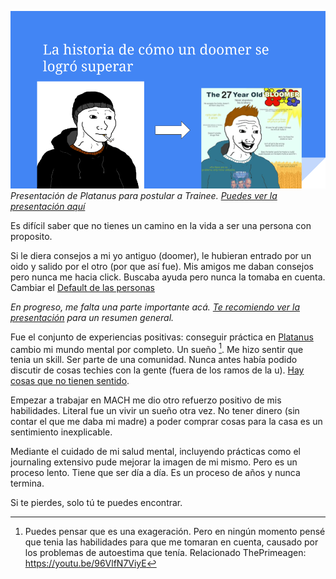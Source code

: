 ![trainee](Varios/cambios-internos/trainee.png)
*Presentación de Platanus para postular a Trainee. [Puedes ver la presentación aquí](https://docs.google.com/presentation/d/1UiPcVMRNiXyKvZCWVaZLnkx6R7XtfzwY8nQ776uYOEk/edit?usp=sharing)*

Es difícil saber que no tienes un camino en la vida a ser una persona con proposito. 
 
Si le diera consejos a mi yo antiguo (doomer), le hubieran entrado por un oido y salido por el otro (por que así fue). Mis amigos me daban consejos pero nunca me hacia click. Buscaba ayuda pero nunca la tomaba en cuenta. Cambiar el [Default de las personas](Varios/cambios-internos/Default%20de%20las%20personas.md)

*En progreso, me falta una parte importante acá. [Te recomiendo ver la presentación](https://docs.google.com/presentation/d/1UiPcVMRNiXyKvZCWVaZLnkx6R7XtfzwY8nQ776uYOEk/edit?usp=sharing) para un resumen general.*

Fue el conjunto de experiencias positivas: conseguir práctica en [Platanus](https://platan.us/) cambio mi mundo mental por completo. Un sueño [^1]. Me hizo sentir que tenia un skill. Ser parte de una comunidad. Nunca antes había podido discutir de cosas techies con la gente (fuera de los ramos de la u). [Hay cosas que no tienen sentido](ideas/Hay%20cosas%20que%20no%20tienen%20sentido.md).

Empezar a trabajar en MACH me dio otro refuerzo positivo de mis habilidades. Literal fue un vivir un sueño otra vez. No tener dinero (sin contar el que me daba mi madre) a poder comprar cosas para la casa es un sentimiento inexplicable.

Mediante el cuidado de mi salud mental, incluyendo prácticas como el journaling extensivo pude mejorar la imagen de mi mismo. Pero es un proceso lento. Tiene que ser día a día. Es un proceso de años y nunca termina.

Si te pierdes, solo tú te puedes encontrar.

[^1]:  Puedes pensar que es una exageración. Pero en ningún momento pensé que tenia las habilidades para que me tomaran en cuenta, causado por los problemas de autoestima que tenía. Relacionado ThePrimeagen: https://youtu.be/96VlfN7ViyE 